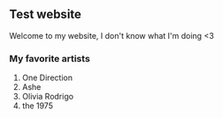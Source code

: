 ## Test website

Welcome to my website, I don't know what I'm doing <3

### My favorite artists

1. One Direction
2. Ashe
3. Olivia Rodrigo
4. the 1975
